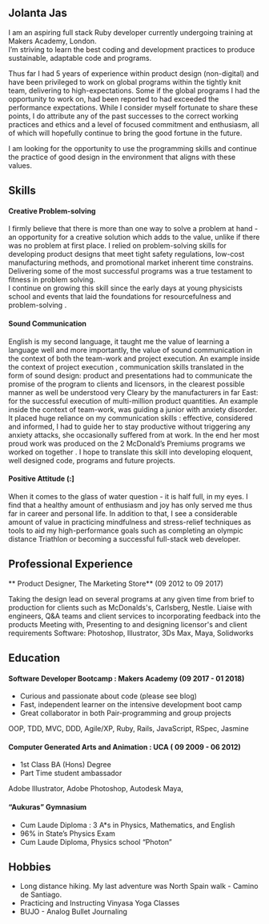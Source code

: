 ## Jolanta Jas

I am an aspiring full stack Ruby developer currently undergoing training at Makers Academy, London.  
I’m striving to learn the best coding and development practices to produce sustainable, adaptable code and programs.

Thus far I had 5 years of experience within product design (non-digital) and have been privileged to work on global programs within the tightly knit team, delivering to high-expectations. Some if the global programs I had the opportunity to work on, had been reported to had exceeded the performance expectations.  While I consider myself fortunate to share these points, I do attribute any of the past successes to the correct working practices and ethics and a level of focused commitment and enthusiasm, all of which will hopefully continue to bring the good fortune in the future.

I am looking for the opportunity to use the programming skills and continue the practice of good design in the environment that aligns with these values.



## Skills


#### Creative Problem-solving

I firmly believe that there is more than one way to solve a problem at hand -  an opportunity for a creative solution which adds to the value, unlike if there was no problem at first place.
I relied on problem-solving skills for developing product designs that meet tight safety regulations, low-cost manufacturing methods, and promotional market inherent time constrains. Delivering some of the most successful programs was a true testament to fitness in problem solving.  
I continue on growing this skill since the early days at young physicists school and events that laid the foundations for resourcefulness and problem-solving .


####  Sound Communication

English is my second language, it taught me the value of learning a language well and more importantly,  the value of sound communication in the context of both the team-work and project execution.
An example inside the context of project execution , communication skills  translated in the form of sound design: product and presentations had to communicate the promise of the program to clients and licensors,  in the clearest possible manner as well be understood very Cleary by the manufacturers in far East: for the successful execution of multi-million product quantities.
An example inside the context of team-work, was guiding a junior with anxiety disorder. It placed huge reliance on my communication skills :  effective, considered and informed, I had to  guide her to stay productive without triggering any anxiety attacks, she occasionally suffered from at work. In the end her most proud work was produced on the 2 McDonald’s Premiums programs we worked on together .
I hope to translate this skill into developing eloquent, well designed code, programs and future projects.


#### Positive Attitude (:]

When it comes to the glass of water question - it is half full, in my eyes. I find that a healthy amount of enthusiasm and joy has only served me thus far in career and personal life. In addition to that, I see a considerable amount of value in practicing mindfulness and stress-relief techniques as tools to aid my high-performance goals such as completing an olympic distance Triathlon or becoming a successful full-stack web developer.




## Professional Experience


** Product Designer, The Marketing Store** (09 2012 to 09 2017)

Taking the design lead on several programs at any given time from brief to production for clients such as McDonalds's, Carlsberg, Nestle.
Liaise with engineers, Q&A teams and client services to incorporating feedback into the products
Meeting with, Presenting to and designing licensor's and client requirements
Software: Photoshop, Illustrator, 3Ds Max, Maya, Solidworks




## Education



#### Software Developer Bootcamp : Makers Academy (09 2017 - 01 2018)

- Curious and passionate about code (please see blog)
- Fast, independent learner on the intensive development boot camp
- Great collaborator in both Pair-programming and group projects

OOP, TDD, MVC, DDD,
Agile/XP,
Ruby, Rails,
JavaScript,
RSpec,
Jasmine


#### Computer Generated Arts and Animation : UCA ( 09 2009 - 06 2012)

- 1st Class BA (Hons) Degree
- Part Time student ambassador

Adobe Illustrator,
Adobe Photoshop,
Autodesk Maya,


#### “Aukuras” Gymnasium

- Cum Laude Diploma : 3 A*s in Physics, Mathematics, and English
- 96% in State’s Physics Exam
- Cum Laude Diploma, Physics school “Photon”


## Hobbies

- Long distance hiking. My last adventure was North Spain walk - Camino de Santiago.   
- Practicing and Instructing Vinyasa Yoga Classes
- BUJO - Analog Bullet Journaling
